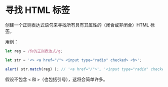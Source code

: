 # 寻找 HTML 标签

创建一个正则表达式语句来寻找所有具有其属性的（闭合或非闭合）HTML 标签。

用例：

```js
let reg = /你的正则表达式/g;

let str = '<> <a href="/"> <input type="radio" checked> <b>';

alert( str.match(reg) ); // '<a href="/">', '<input type="radio" checked>', '<b>'
```

假设不包含 `<` 和 `>`（也包括引号），这将会简单许多。
